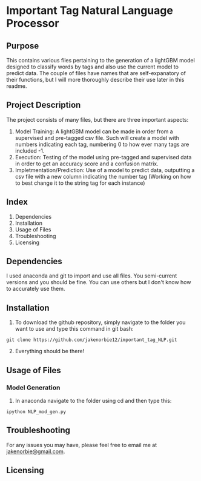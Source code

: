 # Important Tag Natural Language Processor

## Purpose
This contains various files pertaining to the generation of a lightGBM model designed to classify words by tags and also use the current model to predict data. The couple of files have names that are self-expanatory of their functions, but I will more thoroughly describe their use later in this readme.

## Project Description

The project consists of many files, but there are three important aspects:
1) Model Training: A lightGBM model can be made in order from a supervised and pre-tagged csv file. Such will create a model with numbers indicating each tag, numbering 0 to how ever many tags are included -1.
2) Execution: Testing of the model using pre-tagged and supervised data in order to get an accuracy score and a confusion matrix.
3) Impletmentation/Prediction: Use of a model to predict data, outputting a csv file with a new column indicating the number tag (Working on how to best change it to the string tag for each instance)

## Index

1. Dependencies
2. Installation
3. Usage of Files
4. Troubleshooting
5. Licensing

## Dependencies

I used anaconda and git to import and use all files. You semi-current versions and you should be fine. You can use others but I don't know how to accurately use them.

## Installation

1) To download the github repository, simply navigate to the folder you want to use and type this command in git bash:
```
git clone https://github.com/jakenorbie12/important_tag_NLP.git
```

2) Everything should be there!

## Usage of Files

### Model Generation

1) In anaconda navigate to the folder using cd and then type this:
```
ipython NLP_mod_gen.py
```

## Troubleshooting

For any issues you may have, please feel free to email me at jakenorbie@gmail.com.

## Licensing

